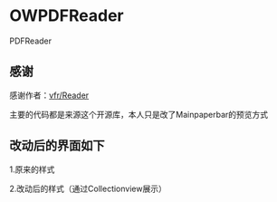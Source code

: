 # OWPDFReader
PDFReader

## 感谢
感谢作者：[vfr/Reader](https://github.com/vfr/Reader)

主要的代码都是来源这个开源库，本人只是改了Mainpaperbar的预览方式

## 改动后的界面如下

1.原来的样式

2.改动后的样式（通过Collectionview展示）
